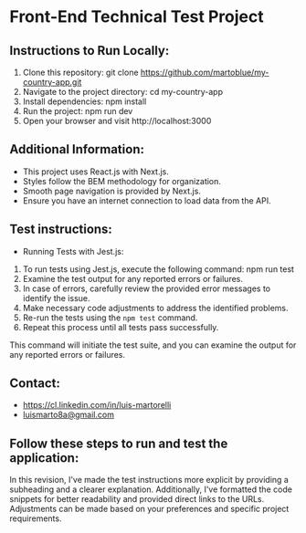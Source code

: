 # Front-End Technical Test Project

## Instructions to Run Locally:

1. Clone this repository: git clone https://github.com/martoblue/my-country-app.git
2. Navigate to the project directory: cd my-country-app
3. Install dependencies: npm install
4. Run the project: npm run dev
5. Open your browser and visit http://localhost:3000

## Additional Information:

- This project uses React.js with Next.js.
- Styles follow the BEM methodology for organization.
- Smooth page navigation is provided by Next.js.
- Ensure you have an internet connection to load data from the API.

## Test instructions:

- Running Tests with Jest.js:

1. To run tests using Jest.js, execute the following command: npm run test
2. Examine the test output for any reported errors or failures.
3. In case of errors, carefully review the provided error messages to identify the issue.
4. Make necessary code adjustments to address the identified problems.
5. Re-run the tests using the `npm test` command.
6. Repeat this process until all tests pass successfully.

This command will initiate the test suite, and you can examine the output for any reported errors or failures.

## Contact:

- https://cl.linkedin.com/in/luis-martorelli
- luismarto8a@gmail.com

## Follow these steps to run and test the application:

In this revision, I've made the test instructions more explicit by providing a subheading and a clearer explanation. Additionally, I've formatted the code snippets for better readability and provided direct links to the URLs. Adjustments can be made based on your preferences and specific project requirements.

